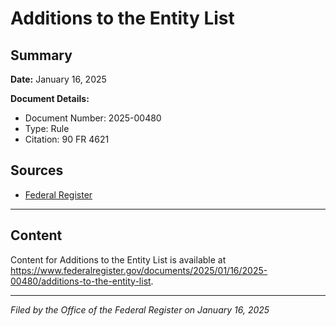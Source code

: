 # Additions to the Entity List

## Summary

**Date:** January 16, 2025

**Document Details:**
- Document Number: 2025-00480
- Type: Rule
- Citation: 90 FR 4621

## Sources
- [Federal Register](https://www.federalregister.gov/documents/2025/01/16/2025-00480/additions-to-the-entity-list)

---

## Content

Content for Additions to the Entity List is available at https://www.federalregister.gov/documents/2025/01/16/2025-00480/additions-to-the-entity-list.

---

*Filed by the Office of the Federal Register on January 16, 2025*
